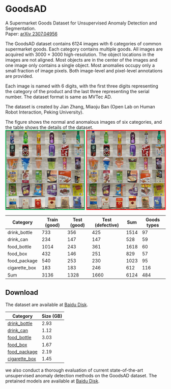 # GoodsAD
A Supermarket Goods Dataset for Unsupervised Anomaly Detection and Segmentation.</br>
Paper: [arXiv 2307.04956](https://arxiv.org/abs/2307.04956)

The GoodsAD dataset contains 6124 images with 6 categories of common supermarket goods.  Each category contains multiple goods. All images are acquired with 3000 × 3000 high-resolution. The object locations in the images are not aligned. Most objects are in the center of the images and one image only contains a single object. Most anomalies occupy only a small fraction of image pixels. Both image-level and pixel-level annotations are provided.

Each image is named with 6 digits, with the first three digits representing the category of the product and the last three representing the serial number. The dataset format is same as MVTec AD.

The dataset is created by Jian Zhang, Miaoju Ban (Open Lab on Human Robot Interaction, Peking University).

The figure shows the normal and anomalous images of six categories, and the table shows the details of the dataset.
![overview](./dataset.jpg)

|  Category   | Train (good) | Test (good) | Test (defective) | Sum | Goods types |
|  ----  | ----  | ----  | ----  | ----  | ----  |
| drink_bottle  | 733 | 356 | 425 | 1514 | 97|
| drink_can  | 234 | 147 | 147 | 528 | 59|
| food_bottle | 1014|243|361|1618|60|
|food_box|432|146|251|829|57|
|food_package|540|253|230|1023|95|
|cigarette_box|183|183|246|612|116|
|Sum|3136|1328|1660|6124|484|

## Download
The dataset are available at [Baidu Disk](https://pan.baidu.com/s/1TJ-0NDUJPWFl8IN8K-p2mw?pwd=go8y).
<!-- 提取码：go8y -->

|Category|Size (GB)|
|  ----  | ----  |
|[drink_bottle](https://pan.baidu.com/s/1mnL14Sd5jTWVH7ueA-zStg?pwd=d6mr)|2.93|
|[drink_can](https://pan.baidu.com/s/1XOsr5Fs0bQ0Ak4_Rhs_aaA?pwd=kg2z)|1.12|
|[food_bottle](https://pan.baidu.com/s/1SPuPz6ukOZcIfWIBMg9YhA?pwd=6qrb)|3.03|
|[food_box](https://pan.baidu.com/s/1zLTB9jIx-UxgDOqFOezS_Q?pwd=m6y8)|1.67|
|[food_package](https://pan.baidu.com/s/183pAoz7pTPwWkv4jE0aPuw?pwd=j9nc)|2.19|
|[cigarette_box](https://pan.baidu.com/s/177e2KPZrU5Z1C2rbei0rTg?pwd=nj7a)|1.45|

 we also conduct a thorough evaluation of current state-of-the-art unsupervised anomaly detection methods on the GoodsAD dataset. The pretained models are available at [Baidu Disk](https://pan.baidu.com/s/1z-IU2DbEHVa9jTEquNuXtw?pwd=a11j).
<!-- 提取码：a11j -->

